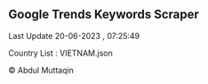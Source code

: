 

## Google Trends Keywords Scraper 
 
Last Update 20-06-2023 , 07:25:49

Country List :
VIETNAM.json



© Abdul Muttaqin 
